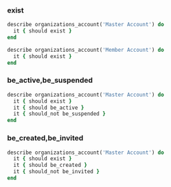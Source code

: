 ### exist

```ruby
describe organizations_account('Master Account') do
  it { should exist }
end

describe organizations_account('Member Account') do
  it { should exist }
end
```

### be_active,be_suspended

```ruby
describe organizations_account('Master Account') do
  it { should exist }
  it { should be_active }
  it { should_not be_suspended }
end
```

### be_created,be_invited

```ruby
describe organizations_account('Master Account') do
  it { should exist }
  it { should be_created }
  it { should_not be_invited }
end
```
